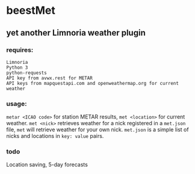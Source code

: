 # beestMet
## yet another Limnoria weather plugin

### requires:
```
Limnoria
Python 3
python-requests
API key from avwx.rest for METAR
API keys from mapquestapi.com and openweathermap.org for current weather
```

### usage:
`metar <ICAO code>` for station METAR results, `met <location>` for current weather.
`met <nick>` retrieves weather for a nick registered in a `met.json` file,
`met` will retrieve weather for your own nick. `met.json` is a simple list of
nicks and locations in `key: value` pairs.


### todo
Location saving, 5-day forecasts
